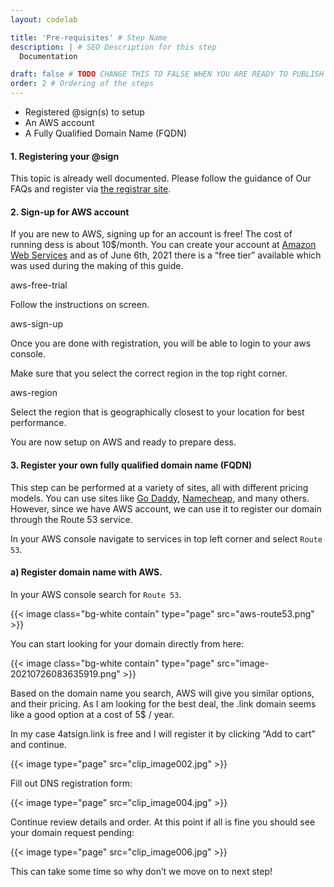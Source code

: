 ```yaml
---
layout: codelab

title: 'Pre-requisites' # Step Name
description: | # SEO Description for this step
  Documentation

draft: false # TODO CHANGE THIS TO FALSE WHEN YOU ARE READY TO PUBLISH THE PAGE
order: 2 # Ordering of the steps
---
```


* Registered @sign(s) to setup
* An AWS account
* A Fully Qualified Domain Name (FQDN)


#### 1. Registering your @sign

This topic is already well documented. Please follow the guidance of Our FAQs and register via [the registrar site](https://atsign.com/get-an-sign/).

#### 2. Sign-up for AWS account

If you are new to AWS, signing up for an account is free! The cost of running dess is about 10$/month. You can create your account at [Amazon Web Services](https://aws.amazon.com/) and as of June 6th, 2021 there is a “free tier” available which was used during the making of this guide.

aws-free-trial

Follow the instructions on screen.

aws-sign-up

Once you are done with registration, you will be able to login to your aws console.

Make sure that you select the correct region in the top right corner.

aws-region

Select the region that is geographically closest to your location for best performance.

You are now setup on AWS and ready to prepare dess.

#### 3. Register your own fully qualified domain name (FQDN) 

This step can be performed at a variety of sites, all with different pricing models. You can use sites like [Go Daddy](http://www.godaddy.com/), [Namecheap](https://www.namecheap.com/), and many others. However, since we have AWS account, we can use it to register our domain through the Route 53 service.

In your AWS console navigate to services in top left corner and select `Route 53`.

#### a) Register domain name with AWS. 

In your AWS console search for `Route 53`.

{{< image class="bg-white contain" type="page" src="aws-route53.png" >}}

You can start looking for your domain directly from here:

{{< image class="bg-white contain" type="page" src="image-20210726083635919.png" >}}

Based on the domain name you search, AWS will give you similar options, and their pricing. As I am looking for the best deal, the .link domain seems like a good option at a cost of 5$ / year.

In my case 4atsign.link is free and I will register it by clicking “Add to cart” and continue.

{{< image type="page" src="clip_image002.jpg" >}}

Fill out DNS registration form:

{{< image type="page" src="clip_image004.jpg" >}}

Continue review details and order. At this point if all is fine you should see your domain request pending:

{{< image type="page" src="clip_image006.jpg" >}}

This can take some time so why don’t we move on to next step!